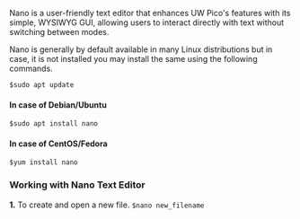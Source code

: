 Nano is a user-friendly text editor that enhances UW Pico's features with its simple, WYSIWYG GUI, allowing users to interact directly with text without switching between modes.

Nano is generally by default available in many Linux distributions but in case, it is not installed you may install the same using the following commands.

`$sudo apt update`
#### In case of Debian/Ubuntu
`$sudo apt install nano`
#### In case of CentOS/Fedora
`$yum install nano`

### Working with Nano Text Editor

**1.** To create and open a new file.
`$nano new_filename`

